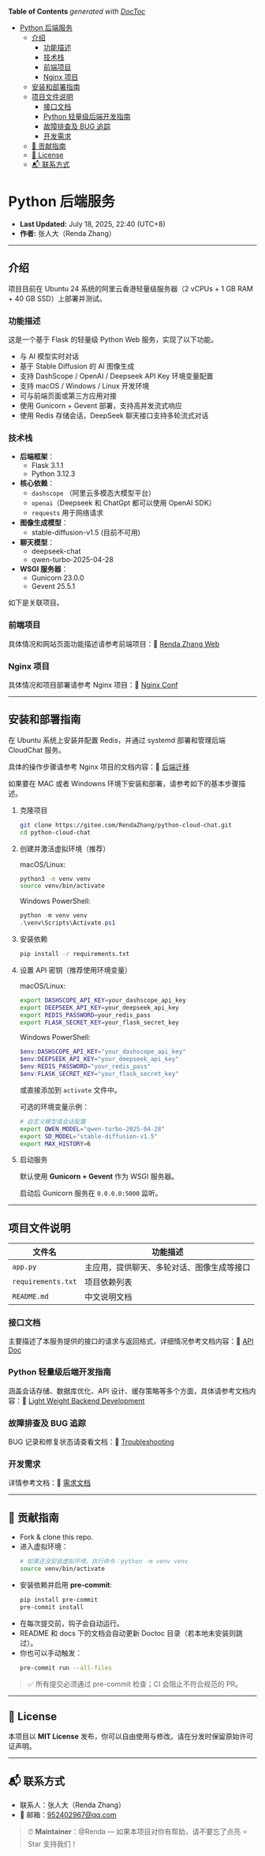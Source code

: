 <!-- START doctoc generated TOC please keep comment here to allow auto update -->
<!-- DON'T EDIT THIS SECTION, INSTEAD RE-RUN doctoc TO UPDATE -->
**Table of Contents**  *generated with [DocToc](https://github.com/thlorenz/doctoc)*

- [Python 后端服务](#python-%E5%90%8E%E7%AB%AF%E6%9C%8D%E5%8A%A1)
  - [介绍](#%E4%BB%8B%E7%BB%8D)
    - [功能描述](#%E5%8A%9F%E8%83%BD%E6%8F%8F%E8%BF%B0)
    - [技术栈](#%E6%8A%80%E6%9C%AF%E6%A0%88)
    - [前端项目](#%E5%89%8D%E7%AB%AF%E9%A1%B9%E7%9B%AE)
    - [Nginx 项目](#nginx-%E9%A1%B9%E7%9B%AE)
  - [安装和部署指南](#%E5%AE%89%E8%A3%85%E5%92%8C%E9%83%A8%E7%BD%B2%E6%8C%87%E5%8D%97)
  - [项目文件说明](#%E9%A1%B9%E7%9B%AE%E6%96%87%E4%BB%B6%E8%AF%B4%E6%98%8E)
    - [接口文档](#%E6%8E%A5%E5%8F%A3%E6%96%87%E6%A1%A3)
    - [Python 轻量级后端开发指南](#python-%E8%BD%BB%E9%87%8F%E7%BA%A7%E5%90%8E%E7%AB%AF%E5%BC%80%E5%8F%91%E6%8C%87%E5%8D%97)
    - [故障排查及 BUG 追踪](#%E6%95%85%E9%9A%9C%E6%8E%92%E6%9F%A5%E5%8F%8A-bug-%E8%BF%BD%E8%B8%AA)
    - [开发需求](#%E5%BC%80%E5%8F%91%E9%9C%80%E6%B1%82)
  - [🤝 贡献指南](#-%E8%B4%A1%E7%8C%AE%E6%8C%87%E5%8D%97)
  - [🔐 License](#-license)
  - [📬 联系方式](#-%E8%81%94%E7%B3%BB%E6%96%B9%E5%BC%8F)

<!-- END doctoc generated TOC please keep comment here to allow auto update -->

# Python 后端服务

* **Last Updated:** July 18, 2025, 22:40 (UTC+8)
* **作者:** 张人大（Renda Zhang）

---

## 介绍

项目目前在 Ubuntu 24 系统的阿里云香港轻量级服务器（2 vCPUs + 1 GB RAM + 40 GB SSD）上部署并测试。

### 功能描述

这是一个基于 Flask 的轻量级 Python Web 服务，实现了以下功能。

- 与 AI 模型实时对话
- 基于 Stable Diffusion 的 AI 图像生成
- 支持 DashScope / OpenAI / Deepseek API Key 环境变量配置
- 支持 macOS / Windows / Linux 开发环境
- 可与前端页面或第三方应用对接
- 使用 Gunicorn + Gevent 部署，支持高并发流式响应
- 使用 Redis 存储会话，DeepSeek 聊天接口支持多轮流式对话

### 技术栈

- **后端框架**：
  - Flask 3.1.1
  - Python 3.12.3
- **核心依赖**：
  - `dashscope` （阿里云多模态大模型平台）
  - `openai`（Deepseek 和 ChatGpt 都可以使用 OpenAI SDK）
  - `requests` 用于网络请求
- **图像生成模型**：
  - stable-diffusion-v1.5 (目前不可用)
- **聊天模型**：
  - deepseek-chat
  - qwen-turbo-2025-04-28
- **WSGI 服务器**：
  - Gunicorn 23.0.0
  - Gevent 25.5.1

如下是关联项目。

### 前端项目

具体情况和网站页面功能描述请参考前端项目：📁 [Renda Zhang Web](https://github.com/RendaZhang/rendazhang)

### Nginx 项目

具体情况和项目部署请参考 Nginx 项目：📁 [Nginx Conf](https://github.com/RendaZhang/nginx-conf)

---

## 安装和部署指南

在 Ubuntu 系统上安装并配置 Redis，并通过 systemd 部署和管理后端 CloudChat 服务。

具体的操作步骤请参考 Nginx 项目的文档内容：📄 [后端迁移](https://github.com/RendaZhang/nginx-conf/blob/master/docs/MIGRATION_GUIDE.md#%E5%90%8E%E7%AB%AF%E8%BF%81%E7%A7%BB)

如果要在 MAC 或者 Windowns 环境下安装和部署，请参考如下的基本步骤描述。

1. 克隆项目

    ```bash
    git clone https://gitee.com/RendaZhang/python-cloud-chat.git
    cd python-cloud-chat
    ```

2. 创建并激活虚拟环境（推荐）

    macOS/Linux:

    ```bash
    python3 -m venv venv
    source venv/bin/activate
    ```

    Windows PowerShell:

    ```powershell
    python -m venv venv
    .\venv\Scripts\Activate.ps1
    ```

3. 安装依赖

    ```bash
    pip install -r requirements.txt
    ```

4. 设置 API 密钥（推荐使用环境变量）

    macOS/Linux:

    ```bash
    export DASHSCOPE_API_KEY=your_dashscope_api_key
    export DEEPSEEK_API_KEY=your_deepseek_api_key
    export REDIS_PASSWORD=your_redis_pass
    export FLASK_SECRET_KEY=your_flask_secret_key
    ```

    Windows PowerShell:

    ```powershell
    $env:DASHSCOPE_API_KEY="your_dashscope_api_key"
    $env:DEEPSEEK_API_KEY="your_deepseek_api_key"
    $env:REDIS_PASSWORD="your_redis_pass"
    $env:FLASK_SECRET_KEY="your_flask_secret_key"
    ```

    或直接添加到 `activate` 文件中。

    可选的环境变量示例：

    ```bash
    # 自定义模型或会话配置
    export QWEN_MODEL="qwen-turbo-2025-04-28"
    export SD_MODEL="stable-diffusion-v1.5"
    export MAX_HISTORY=6
    ```

5. 启动服务

    默认使用 **Gunicorn + Gevent** 作为 WSGI 服务器。

    启动后 Gunicorn 服务在 `0.0.0.0:5000` 监听。

---

## 项目文件说明

| 文件名              | 功能描述                |
| ------------------ | ----------------------- |
| `app.py`           | 主应用，提供聊天、多轮对话、图像生成等接口 |
| `requirements.txt` | 项目依赖列表             |
| `README.md`        | 中文说明文档             |

### 接口文档

主要描述了本服务提供的接口的请求与返回格式，详细情况参考文档内容：📄 [API Doc](https://github.com/RendaZhang/python-cloud-chat/blob/master/docs/api.md#api-%E6%96%87%E6%A1%A3)

### Python 轻量级后端开发指南

涵盖会话存储、数据库优化、API 设计、缓存策略等多个方面，具体请参考文档内容：📄 [Light Weight Backend Development](https://github.com/RendaZhang/python-cloud-chat/blob/master/docs/lightweight_backend_development.md)


### 故障排查及 BUG 追踪

BUG 记录和修复状态请查看文档：📄 [Troubleshooting](https://github.com/RendaZhang/python-cloud-chat/blob/master/docs/TROUBLESHOOTING.md#%E5%90%8E%E7%AB%AF-bug-%E8%B7%9F%E8%B8%AA%E6%95%B0%E6%8D%AE%E5%BA%93)

### 开发需求

详情参考文档：📄 [需求文档](https://github.com/RendaZhang/python-cloud-chat/blob/master/docs/REQUIREMENTS.md#%E9%A1%B9%E7%9B%AE%E9%9C%80%E6%B1%82%E6%B8%85%E5%8D%95)

---

## 🤝 贡献指南

- Fork & clone this repo.
- 进入虚拟环境：
   ```bash
   # 如果还没安装虚拟环境，执行命令：python -m venv venv
   source venv/bin/activate
   ```
- 安装依赖并启用 **pre-commit**:
   ```bash
   pip install pre-commit
   pre-commit install
   ```
- 在每次提交前，钩子会自动运行。
- README 和 docs 下的文档会自动更新 Doctoc 目录（若本地未安装则跳过）。
- 你也可以手动触发：
  ```bash
  pre-commit run --all-files
  ```

> ✅ 所有提交必须通过 pre-commit 检查；CI 会阻止不符合规范的 PR。

---

## 🔐 License

本项目以 **MIT License** 发布，你可以自由使用与修改。请在分发时保留原始许可证声明。

---

## 📬 联系方式

* 联系人：张人大（Renda Zhang）
* 📧 邮箱：[952402967@qq.com](mailto:952402967@qq.com)

> ⏰ **Maintainer**：@Renda — 如果本项目对你有帮助，请不要忘了点亮 ⭐️ Star 支持我们！
